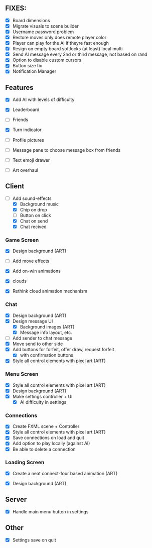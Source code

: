 ## FIXES:

- [x] Board dimensions
- [x] Migrate visuals to scene builder
- [x] Username password problem
- [x] Restore moves only does remote player color
- [x] Player can play for the AI if theyre fast enough
- [x] Resign on empty board softlocks (at least) local multi
- [x] Send AI message every 2nd or third message, not based on rand
- [x] Option to disable custom cursors
- [x] Button size fix
- [x] Notification Manager

## Features
- [x] Add AI with levels of difficulty
- [x] Leaderboard
- [ ] Friends
- [x] Turn indicator
- [ ] Profile pictures

- [ ] Message pane to choose message box from friends
- [ ] Text emoji drawer
- [ ] Art overhaul

## Client

- [ ] Add sound-effects 
    - [x] Background music
    - [x] Chip on drop
    - [ ] Button on click
    - [x] Chat on send
    - [x] Chat recived

### Game Screen
- [x] Design background (ART) 
- [ ] Add move effects
- [x] Add on-win animations
- [x] clouds
- [x] Rethink cloud animation mechanism


### Chat
- [x] Design background (ART) 
- [x] Design message UI 
    - [x] Background images (ART)
    - [x] Message info layout, etc.
- [ ] Add sender to chat message
- [x] Move send to other side
- [x] Add buttons for forfeit, offer draw, request forfeit
    - [x] with confirmation buttons
- [x] Style all control elements with pixel art (ART)

### Menu Screen
- [x] Style all control elements with pixel art (ART)
- [x] Design background (ART) 
- [x] Make settings controller + UI
    - [x] AI difficulty in settings

### Connections
- [x] Create FXML scene + Controller
- [x] Style all control elements with pixel art  (ART)
- [x] Save connections on load and quit
- [x] Add option to play locally (against AI)
- [x] Be able to delete a connection

### Loading Screen
- [x] Create a neat connect-four based animation (ART)
- [x] Design background (ART) 


## Server
- [x] Handle main menu button in settings

## Other
- [x] Settings save on quit
